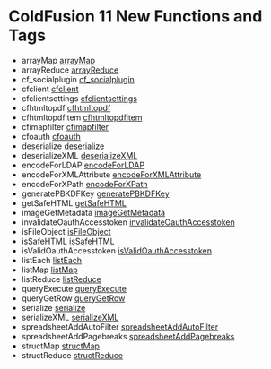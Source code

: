 # ColdFusion 11 New Functions and Tags

- arrayMap [arrayMap](functions/arrayMap.md)
- arrayReduce [arrayReduce](functions/arrayReduce.md)
- cf_socialplugin [cf_socialplugin](tags/cf_socialplugin.md)
- cfclient [cfclient](tags/cfclient.md)
- cfclientsettings [cfclientsettings](tags/cfclientsettings.md)
- cfhtmltopdf [cfhtmltopdf](tags/cfhtmltopdf.md)
- cfhtmltopdfitem [cfhtmltopdfitem](tags/cfhtmltopdfitem.md)
- cfimapfilter [cfimapfilter](tags/cfimapfilter.md)
- cfoauth [cfoauth](tags/cfoauth.md)
- deserialize [deserialize](functions/deserialize.md)
- deserializeXML [deserializeXML](functions/deserializeXML.md)
- encodeForLDAP [encodeForLDAP](functions/encodeForLDAP.md)
- encodeForXMLAttribute [encodeForXMLAttribute](functions/encodeForXMLAttribute.md)
- encodeForXPath [encodeForXPath](functions/encodeForXPath.md)
- generatePBKDFKey [generatePBKDFKey](functions/generatePBKDFKey.md)
- getSafeHTML [getSafeHTML](functions/getSafeHTML.md)
- imageGetMetadata [imageGetMetadata](functions/imageGetMetadata.md)
- invalidateOauthAccesstoken [invalidateOauthAccesstoken](functions/invalidateOauthAccesstoken.md)
- isFileObject [isFileObject](functions/isFileObject.md)
- isSafeHTML [isSafeHTML](functions/isSafeHTML.md)
- isValidOauthAccesstoken [isValidOauthAccesstoken](functions/isValidOauthAccesstoken.md)
- listEach [listEach](functions/listEach.md)
- listMap [listMap](functions/listMap.md)
- listReduce [listReduce](functions/listReduce.md)
- queryExecute [queryExecute](functions/queryExecute.md)
- queryGetRow [queryGetRow](functions/queryGetRow.md)
- serialize [serialize](functions/serialize.md)
- serializeXML [serializeXML](functions/serializeXML.md)
- spreadsheetAddAutoFilter [spreadsheetAddAutoFilter](functions/spreadsheetAddAutoFilter.md)
- spreadsheetAddPagebreaks [spreadsheetAddPagebreaks](functions/spreadsheetAddPagebreaks.md)
- structMap [structMap](functions/structMap.md)
- structReduce [structReduce](functions/structReduce.md)
